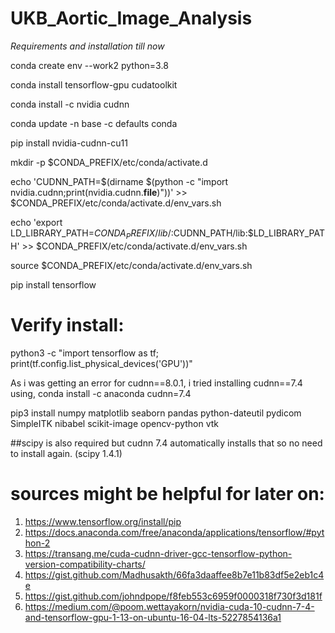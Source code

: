 # UKB_Aortic_Image_Analysis
*Requirements and installation till now* 

conda create env --work2 python=3.8

conda install tensorflow-gpu cudatoolkit

conda install -c nvidia cudnn 

conda update -n base -c defaults conda

pip install nvidia-cudnn-cu11

mkdir -p $CONDA_PREFIX/etc/conda/activate.d

echo 'CUDNN_PATH=$(dirname $(python -c "import nvidia.cudnn;print(nvidia.cudnn.__file__)"))' >> $CONDA_PREFIX/etc/conda/activate.d/env_vars.sh

echo 'export LD_LIBRARY_PATH=$CONDA_PREFIX/lib/:$CUDNN_PATH/lib:$LD_LIBRARY_PATH' >> $CONDA_PREFIX/etc/conda/activate.d/env_vars.sh

source $CONDA_PREFIX/etc/conda/activate.d/env_vars.sh

pip install tensorflow 

# Verify install:
python3 -c "import tensorflow as tf; print(tf.config.list_physical_devices('GPU'))"

As i was getting an error for cudnn==8.0.1, i tried installing cudnn==7.4 using, 
conda install -c anaconda cudnn=7.4

pip3 install numpy matplotlib seaborn pandas python-dateutil pydicom SimpleITK nibabel scikit-image opencv-python vtk

##scipy is also required but cudnn 7.4 automatically installs that so no need to install again. (scipy 1.4.1)

# sources might be helpful for later on:
1. https://www.tensorflow.org/install/pip
2. https://docs.anaconda.com/free/anaconda/applications/tensorflow/#python-2
3. https://transang.me/cuda-cudnn-driver-gcc-tensorflow-python-version-compatibility-charts/
4. https://gist.github.com/Madhusakth/66fa3daaffee8b7e11b83df5e2eb1c4e
5. https://gist.github.com/johndpope/f8feb553c6959f0000318f730f3d181f
6. https://medium.com/@poom.wettayakorn/nvidia-cuda-10-cudnn-7-4-and-tensorflow-gpu-1-13-on-ubuntu-16-04-lts-5227854136a1
